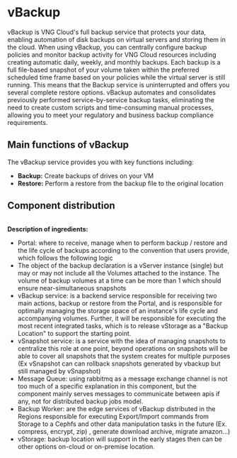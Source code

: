 # vBackup

vBackup is VNG Cloud's full backup service that protects your data, enabling automation of disk backups on virtual servers and storing them in the cloud. When using vBackup, you can centrally configure backup policies and monitor backup activity for VNG Cloud resources including creating automatic daily, weekly, and monthly backups. Each backup is a full file-based snapshot of your volume taken within the preferred scheduled time frame based on your policies while the virtual server is still running. This means that the Backup service is uninterrupted and offers you several complete restore options. vBackup automates and consolidates previously performed service-by-service backup tasks, eliminating the need to create custom scripts and time-consuming manual processes, allowing you to meet your regulatory and business backup compliance requirements.

## Main functions of vBackup <a href="#vbackup-mainfunctionsofvbackup" id="vbackup-mainfunctionsofvbackup"></a>

The vBackup service provides you with key functions including:

* **Backup:** Create backups of drives on your VM
* **Restore:** Perform a restore from the backup file to the original location

## **Component distribution** <a href="#vbackup-componentdistribution" id="vbackup-componentdistribution"></a>

<figure><img src="https://docs.vngcloud.vn/download/attachments/49649814/image2023-3-16_17-9-40.png?version=1&#x26;modificationDate=1678961380000&#x26;api=v2" alt=""><figcaption></figcaption></figure>

**Description of ingredients:**

* Portal: where to receive, manage when to perform backup / restore and the life cycle of backups according to the convention that users provide, which follows the following logic
* The object of the backup declaration is a vServer instance (single) but may or may not include all the Volumes attached to the instance. The volume of backup volumes at a time can be more than 1 which should ensure near-simultaneous snapshots
* vBackup service: is a backend service responsible for receiving two main actions, backup or restore from the Portal, and is responsible for optimally managing the storage space of an instance's life cycle and accompanying volumes. Further, it will be responsible for executing the most recent integrated tasks, which is to release vStorage as a "Backup Location" to support the starting point.
* vSnapshot service: is a service with the idea of managing snapshots to centralize this role at one point, beyond operations on snapshots will be able to cover all snapshots that the system creates for multiple purposes (Ex vSnapshot can can rollback snapshots generated by vbackup but still managed by vSnapshot)
* Message Queue: using rabbitmq as a message exchange channel is not too much of a specific explanation in this component, but the component mainly serves messages to communicate between apis if any, not for distributed backup jobs model.
* Backup Worker: are the edge services of vBackup distributed in the Regions responsible for executing Export/Import commands from Storage to a Cephfs and other data manipulation tasks in the future (Ex. compress, encrypt, zip) , generate download archive, migrate amazon...)
* vStorage: backup location will support in the early stages then can be other options on-cloud or on-premise location.
